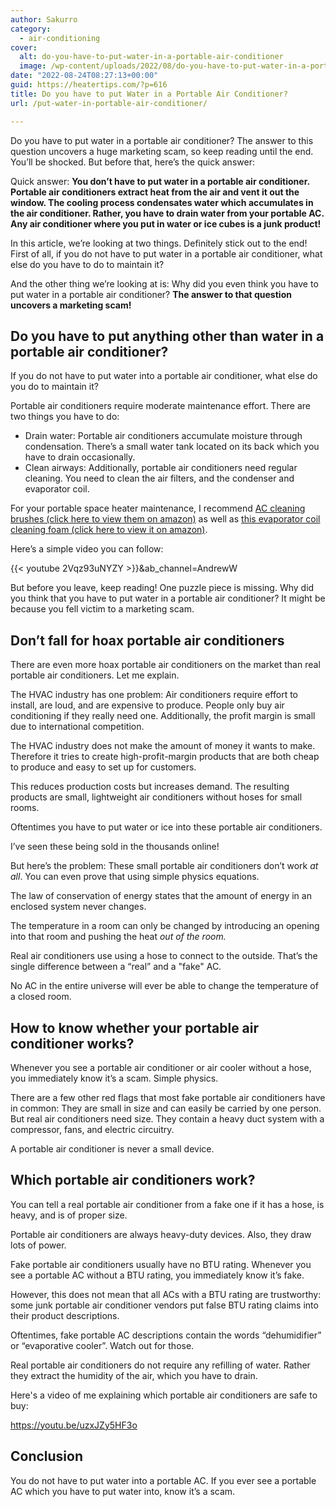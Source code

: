 ```yaml
---
author: Sakurro
category:
  - air-conditioning
cover:
  alt: do-you-have-to-put-water-in-a-portable-air-conditioner
  image: /wp-content/uploads/2022/08/do-you-have-to-put-water-in-a-portable-air-conditioner.jpg
date: "2022-08-24T08:27:13+00:00"
guid: https://heatertips.com/?p=616
title: Do you have to put Water in a Portable Air Conditioner?
url: /put-water-in-portable-air-conditioner/

---
```

Do you have to put water in a portable air conditioner? The answer to this question uncovers a huge marketing scam, so keep reading until the end. You’ll be shocked. But before that, here’s the quick answer:

Quick answer: **You don’t have to put water in a portable air conditioner. Portable air conditioners extract heat from the air and vent it out the window. The cooling process condensates water which accumulates in the air conditioner. Rather, you have to drain water from your portable AC. Any air conditioner where you put in water or ice cubes is a junk product!**

In this article, we’re looking at two things. Definitely stick out to the end! First of all, if you do not have to put water in a portable air conditioner, what else do you have to do to maintain it?

And the other thing we’re looking at is: Why did you even think you have to put water in a portable air conditioner? **The answer to that question uncovers a marketing scam!**

## Do you have to put anything other than water in a portable air conditioner?

If you do not have to put water into a portable air conditioner, what else do you do to maintain it?

Portable air conditioners require moderate maintenance effort. There are two things you have to do:

- Drain water: Portable air conditioners accumulate moisture through condensation. There’s a small water tank located on its back which you have to drain occasionally.
- Clean airways: Additionally, portable air conditioners need regular cleaning. You need to clean the air filters, and the condenser and evaporator coil.

For your portable space heater maintenance, I recommend [AC cleaning brushes (click here to view them on amazon)](https://www.amazon.com/Conditioner-Condenser-Cleaning-Refrigerator-Evaporator/dp/B07WMW31P2?th=1&linkCode=ll1&tag=heatertips-20&linkId=847232a8e2df15f12154a4cb1ab050fb&language=en_US&ref_=as_li_ss_tl) as well as [this evaporator coil cleaning foam (click here to view it on amazon)](https://www.amazon.com/Nu-Calgon-4171-75-Rinse-Evaporator-Cleaner/dp/B00DM8KQ3I?&linkCode=ll1&tag=heatertips-20&linkId=706f11397d621f8fbf3354ef557be55f&language=en_US&ref_=as_li_ss_tl).

Here’s a simple video you can follow:

{{< youtube 2Vqz93uNYZY >}}&ab\_channel=AndrewW

But before you leave, keep reading! One puzzle piece is missing. Why did you think that you have to put water in a portable air conditioner? It might be because you fell victim to a marketing scam.

## Don’t fall for hoax portable air conditioners

There are even more hoax portable air conditioners on the market than real portable air conditioners. Let me explain.

The HVAC industry has one problem: Air conditioners require effort to install, are loud, and are expensive to produce. People only buy air conditioning if they really need one. Additionally, the profit margin is small due to international competition.

The HVAC industry does not make the amount of money it wants to make. Therefore it tries to create high-profit-margin products that are both cheap to produce and easy to set up for customers.

This reduces production costs but increases demand. The resulting products are small, lightweight air conditioners without hoses for small rooms.

Oftentimes you have to put water or ice into these portable air conditioners.

I’ve seen these being sold in the thousands online!

But here’s the problem: These small portable air conditioners don’t work _at all_. You can even prove that using simple physics equations.

The law of conservation of energy states that the amount of energy in an enclosed system never changes.

The temperature in a room can only be changed by introducing an opening into that room and pushing the heat _out of the room._

Real air conditioners use using a hose to connect to the outside. That’s the single difference between a “real” and a "fake" AC.

No AC in the entire universe will ever be able to change the temperature of a closed room.

## How to know whether your portable air conditioner works?

Whenever you see a portable air conditioner or air cooler without a hose, you immediately know it’s a scam. Simple physics.

There are a few other red flags that most fake portable air conditioners have in common: They are small in size and can easily be carried by one person. But real air conditioners need size. They contain a heavy duct system with a compressor, fans, and electric circuitry.

A portable air conditioner is never a small device.

## Which portable air conditioners work?

You can tell a real portable air conditioner from a fake one if it has a hose, is heavy, and is of proper size.

Portable air conditioners are always heavy-duty devices. Also, they draw lots of power.

Fake portable air conditioners usually have no BTU rating. Whenever you see a portable AC without a BTU rating, you immediately know it’s fake.

However, this does not mean that all ACs with a BTU rating are trustworthy: some junk portable air conditioner vendors put false BTU rating claims into their product descriptions.

Oftentimes, fake portable AC descriptions contain the words “dehumidifier” or “evaporative cooler”. Watch out for those.

Real portable air conditioners do not require any refilling of water. Rather they extract the humidity of the air, which you have to drain.

Here's a video of me explaining which portable air conditioners are safe to buy:

https://youtu.be/uzxJZy5HF3o

## Conclusion

You do not have to put water into a portable AC. If you ever see a portable AC which you have to put water into, know it’s a scam.
